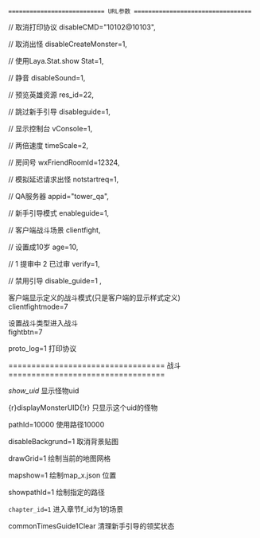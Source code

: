 `=========================== URL参数 =================================`  

// 取消打印协议
disableCMD="10102@10103",

// 取消出怪
disableCreateMonster=1,

// 使用Laya.Stat.show
Stat=1,

// 静音
disableSound=1,

// 预览英雄资源
res_id=22,

// 跳过新手引导
disableguide=1,

// 显示控制台
vConsole=1,

// 两倍速度
timeScale=2,

// 房间号
wxFriendRoomId=12324,

// 模拟延迟请求出怪
notstartreq=1,

// QA服务器
appid="tower_qa",

// 新手引导模式
enableguide=1,

// 客户端战斗场景
clientfight,

// 设置成10岁
age=10,

// 1 提审中 2 已过审
verify=1,

// 禁用引导
disable_guide=1 ,

客户端显示定义的战斗模式(只是客户端的显示样式定义)  
clientfightmode=7   

设置战斗类型进入战斗  
fightbtn=7  

proto_log=1 打印协议  

================================== 战斗 ==================================  

*show_uid* 显示怪物uid  

{r}displayMonsterUID{!r} 只显示这个uid的怪物  

pathId=10000 使用路径10000  

disableBackgrund=1 取消背景贴图  

drawGrid=1 绘制当前的地图网格  

mapshow=1 绘制map_x.json 位置  

showpathId=1 绘制指定的路径

`chapter_id=1` 进入章节f_id为1的场景

commonTimesGuide1Clear 清理新手引导的领奖状态  